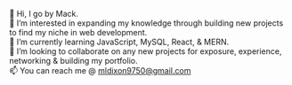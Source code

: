 👋 Hi, I go by Mack.<br>
👀 I’m interested in expanding my knowledge through building new projects to find my niche in web development.<br>
🌱 I’m currently learning JavaScript, MySQL, React, & MERN.<br>
💞️ I’m looking to collaborate on any new projects for exposure, experience, networking & building my portfolio.<br>
📫 You can reach me @ mldixon9750@gmail.com

<!---
techmack92/techmack92 is a ✨ special ✨ repository because its `README.md` (this file) appears on your GitHub profile.
You can click the Preview link to take a look at your changes.
--->
